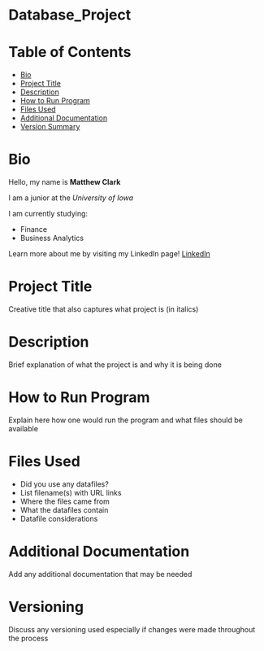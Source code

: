 # Database_Project
# Table of Contents
- [Bio](README.md)
- [Project Title](README.md)
- [Description](README.md)
- [How to Run Program](README.md)
- [Files Used](README.md)
- [Additional Documentation](README.md)
- [Version Summary](README.md)
# Bio
Hello, my name is **Matthew Clark**

I am a junior at the *University of Iowa*

I am currently studying: 
- Finance 
- Business Analytics

Learn more about me by visiting my LinkedIn page!
[LinkedIn](https://www.linkedin.com/in/matthew-clark1)
# Project Title
Creative title that also captures what project is (in italics)
# Description
Brief explanation of what the project is and why it is being done
# How to Run Program
Explain here how one would run the program and what files should be available
# Files Used
- Did you use any datafiles?
- List filename(s) with URL links
- Where the files came from
- What the datafiles contain
- Datafile considerations
# Additional Documentation
Add any additional documentation that may be needed
# Versioning
Discuss any versioning used especially if changes were made throughout the process


